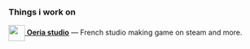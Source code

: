 ### Things i work on

[<img src="https://avatars.githubusercontent.com/u/107775921?s=400&u=7e28f3aa12f519cf0d0c5c468a3c94e0b8544320&v=4" width="32" height="32" align="center"> **Oeria studio**](https://github.com/Oeria-studio) — French studio making game on steam and more.
